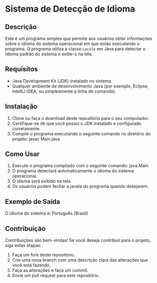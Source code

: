 # Sistema de Detecção de Idioma

## Descrição
Este é um programa simples que permite aos usuários obter informações sobre o idioma do sistema operacional em que estão executando o programa. O programa utiliza a classe `Locale` em Java para detectar o idioma padrão do sistema e exibe-o na tela.

## Requisitos
- Java Development Kit (JDK) instalado no sistema.
- Qualquer ambiente de desenvolvimento Java (por exemplo, Eclipse, IntelliJ IDEA, ou simplesmente a linha de comando).

## Instalação
1. Clone ou faça o download deste repositório para o seu computador.
2. Certifique-se de que você possui o JDK instalado e configurado corretamente.
3. Compile o programa executando o seguinte comando no diretório do projeto:
   javac Main.java

## Como Usar
1. Execute o programa compilado com o seguinte comando:
   java Main
2. O programa detectará automaticamente o idioma do sistema operacional.
3. O idioma será exibido na tela.
4. Os usuários podem fechar a janela do programa quando desejarem.

## Exemplo de Saída
O idioma do sistema é:
Português (Brasil)

## Contribuição
Contribuições são bem-vindas! Se você deseja contribuir para o projeto, siga estas etapas:
1. Faça um fork deste repositório.
2. Crie uma nova branch com uma descrição clara das alterações que você está fazendo.
3. Faça as alterações e faça um commit.
4. Envie um pull request para este repositório.
